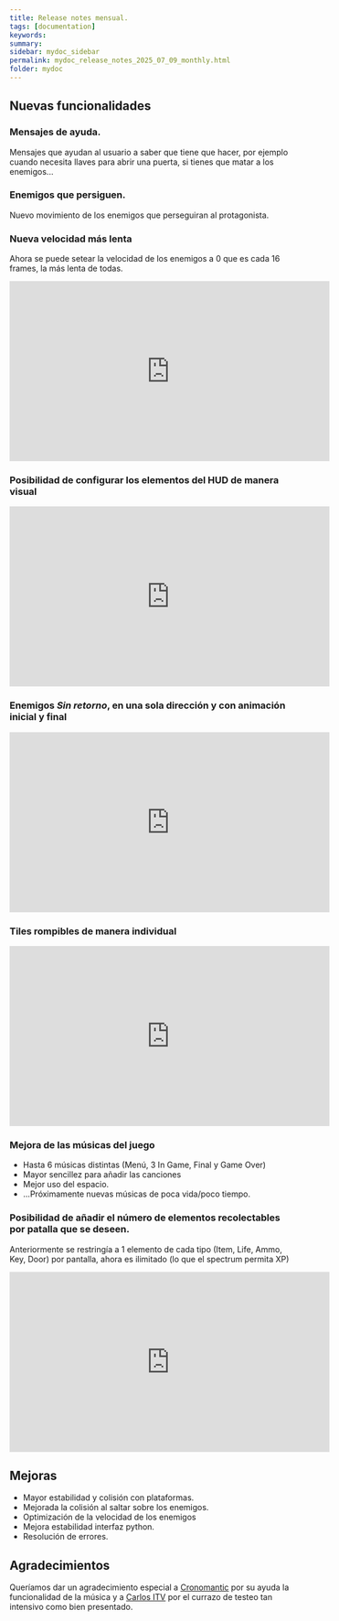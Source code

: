 ```yaml
---
title: Release notes mensual.
tags: [documentation]
keywords:
summary: 
sidebar: mydoc_sidebar
permalink: mydoc_release_notes_2025_07_09_monthly.html
folder: mydoc
---
```


## Nuevas funcionalidades
### Mensajes de ayuda.
Mensajes que ayudan al usuario a saber que tiene que hacer, por ejemplo cuando necesita llaves para abrir una puerta, si tienes que matar a los enemigos...

### Enemigos que persiguen.
Nuevo movimiento de los enemigos que perseguiran al protagonista.

### Nueva velocidad más lenta
Ahora se puede setear la velocidad de los enemigos a 0 que es cada 16 frames, la más lenta de todas.

<iframe width="560" height="315" src="https://www.youtube.com/embed/545vtsWbEuA?si=Y5AgZIPnT6Ph4cZW" title="YouTube video player" frameborder="0" allow="accelerometer; autoplay; clipboard-write; encrypted-media; gyroscope; picture-in-picture; web-share" referrerpolicy="strict-origin-when-cross-origin" allowfullscreen></iframe>

### Posibilidad de configurar los elementos del HUD de manera visual
<iframe width="560" height="315" src="https://www.youtube.com/embed/ikEEye-fpJ4?si=xuodRlMqfR2_Saz3" title="YouTube video player" frameborder="0" allow="accelerometer; autoplay; clipboard-write; encrypted-media; gyroscope; picture-in-picture; web-share" referrerpolicy="strict-origin-when-cross-origin" allowfullscreen></iframe>

### Enemigos *Sin retorno*, en una sola dirección y con animación inicial y final
<iframe width="560" height="315" src="https://www.youtube.com/embed/BgKVaTydw0k?si=CWNUgT_Q5eWhreEK" title="YouTube video player" frameborder="0" allow="accelerometer; autoplay; clipboard-write; encrypted-media; gyroscope; picture-in-picture; web-share" referrerpolicy="strict-origin-when-cross-origin" allowfullscreen></iframe>

### Tiles rompibles de manera individual
<iframe width="560" height="315" src="https://www.youtube.com/embed/MEQQTU0TGn0?si=JcR5kaVTr3a77wF9" title="YouTube video player" frameborder="0" allow="accelerometer; autoplay; clipboard-write; encrypted-media; gyroscope; picture-in-picture; web-share" referrerpolicy="strict-origin-when-cross-origin" allowfullscreen></iframe>

### Mejora de las músicas del juego
* Hasta 6 músicas distintas (Menú, 3 In Game, Final y Game Over)
* Mayor sencillez para añadir las canciones
* Mejor uso del espacio.
* ...Próximamente nuevas músicas de poca vida/poco tiempo.

### Posibilidad de añadir el número de elementos recolectables por patalla que se deseen.
Anteriormente se restringía a 1 elemento de cada tipo (Item, Life, Ammo, Key, Door) por pantalla, ahora es ilimitado (lo que el spectrum permita XP)

<iframe width="560" height="315" src="https://www.youtube.com/embed/8WBksEtrlPI?si=uBR9hfCTzkCuz_ta" title="YouTube video player" frameborder="0" allow="accelerometer; autoplay; clipboard-write; encrypted-media; gyroscope; picture-in-picture; web-share" referrerpolicy="strict-origin-when-cross-origin" allowfullscreen></iframe>

## Mejoras
* Mayor estabilidad y colisión con plataformas.
* Mejorada la colisión al saltar sobre los enemigos.
* Optimización de la velocidad de los enemigos
* Mejora estabilidad interfaz python.
* Resolución de errores.

## Agradecimientos
Queríamos dar un agradecimiento especial a [Cronomantic](https://x.com/cronomantic) por su ayuda la funcionalidad de la música y a [Carlos ITV](https://x.com/Charlyitv) por el currazo de testeo tan intensivo como bien presentado.

